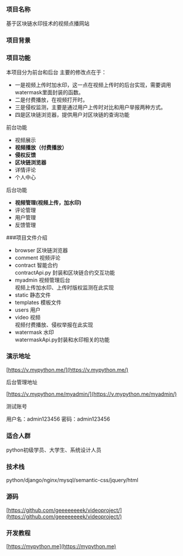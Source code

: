 
### 项目名称

基于区块链水印技术的视频点播网站

### 项目背景


### 项目功能
本项目分为前台和后台
主要的修改点在于：
* 一是视频上传时加水印，这一点在视频上传时的后台实现，需要调用watermask里面封装的函数。
* 二是付费播放，在视频打开时。
* 三是侵权监测，主要是通过用户上传时对比和用户举报两种方式。
* 四是区块链浏览器，提供用户对区块链的查询功能

前台功能
- 视频展示
- **视频播放（付费播放）**
- **侵权反馈**
- **区块链浏览器**
- 详情评论
- 个人中心

后台功能
- **视频管理(视频上传，加水印)**
- 评论管理
- 用户管理
- 反馈管理

###项目文件介绍
- browser 区块链浏览器
- comment 视频评论
- contract 智能合约  
contractApi.py 封装和区块链合约交互功能
- myadmin 视频管理后台  
视频上传加水印、上传时版权监测在此实现
- static 静态文件
- templates 模板文件
- users 用户
- video 视频  
视频付费播放、侵权举报在此实现 
- watermask 水印  
watermaskApi.py封装和水印相关的功能


### 演示地址

[https://v.mypython.me/](https://v.mypython.me/)

后台管理地址

[https://v.mypython.me/myadmin/](https://v.mypython.me/myadmin/)

测试账号

用户名：admin123456  密码：admin123456

### 适合人群

python初级学员、大学生、系统设计人员

### 技术栈
python/django/nginx/mysql/semantic-css/jquery/html

### 源码
[https://github.com/geeeeeeeek/videoproject/](https://github.com/geeeeeeeek/videoproject/)


### 开发教程
[https://mypython.me](https://mypython.me)
